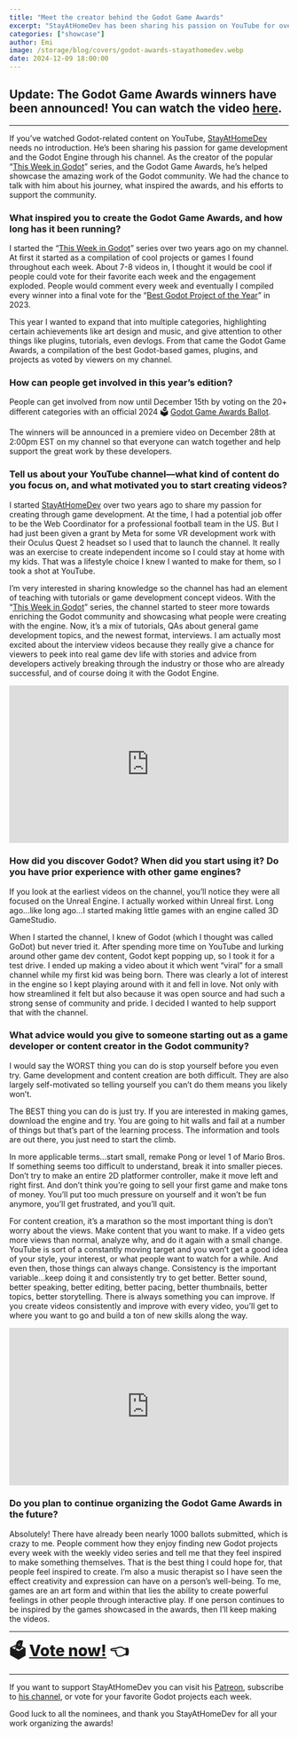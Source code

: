 ```yaml
---
title: "Meet the creator behind the Godot Game Awards"
excerpt: "StayAtHomeDev has been sharing his passion on YouTube for over two years and now he's running the awards."
categories: ["showcase"]
author: Emi
image: /storage/blog/covers/godot-awards-stayathomedev.webp
date: 2024-12-09 18:00:00
---
```


## Update: The Godot Game Awards winners have been announced! You can watch the video [here](https://www.youtube.com/watch?v=mUzAHrpjwl4).

---

If you’ve watched Godot-related content on YouTube, [StayAtHomeDev](https://www.youtube.com/@stayathomedev) needs no introduction. He’s been sharing his passion for game development and the Godot Engine through his channel. As the creator of the popular “[This Week in Godot](https://www.youtube.com/playlist?list=PLEHvj4yeNfeHArSU6U2a715ssJYYCnKCg)” series, and the Godot Game Awards, he’s helped showcase the amazing work of the Godot community. We had the chance to talk with him about his journey, what inspired the awards, and his efforts to support the community.

### What inspired you to create the Godot Game Awards, and how long has it been running?
I started the “[This Week in Godot](https://www.youtube.com/playlist?list=PLEHvj4yeNfeHArSU6U2a715ssJYYCnKCg)” series over two years ago on my channel.  At first it started as a compilation of cool projects or games I found throughout each week.  About 7-8 videos in, I thought it would be cool if people could vote for their favorite each week and the engagement exploded.  People would comment every week and eventually I compiled every winner into a final vote for the “[Best Godot Project of the Year](https://www.youtube.com/watch?v=3_3N_nL9gIM)” in 2023.

This year I wanted to expand that into multiple categories, highlighting certain achievements like art design and music, and give attention to other things like plugins, tutorials, even devlogs.  From that came the Godot Game Awards, a compilation of the best Godot-based games, plugins, and projects as voted by viewers on my channel.


### How can people get involved in this year’s edition?
People can get involved from now until December 15th by voting on the 20+ different categories with an official 2024 🗳️ [Godot Game Awards Ballot](https://forms.gle/Q4yYy82neZcKA3Ny6).

The winners will be announced in a premiere video on December 28th at 2:00pm EST on my channel so that everyone can watch together and help support the great work by these developers.


### Tell us about your YouTube channel—what kind of content do you focus on, and what motivated you to start creating videos?
I started [StayAtHomeDev](https://www.youtube.com/@stayathomedev) over two years ago to share my passion for creating through game development.  At the time, I had a potential job offer to be the Web Coordinator for a professional football team in the US.  But I had just been given a grant by Meta for some VR development work with their Oculus Quest 2 headset so I used that to launch the channel. It really was an exercise to create independent income so I could stay at home with my kids.  That was a lifestyle choice I knew I wanted to make for them, so I took a shot at YouTube.

I’m very interested in sharing knowledge so the channel has had an element of teaching with tutorials or game development concept videos.  With the “[This Week in Godot](https://www.youtube.com/playlist?list=PLEHvj4yeNfeHArSU6U2a715ssJYYCnKCg)” series, the channel started to steer more towards enriching the Godot community and showcasing what people were creating with the engine.  Now, it’s a mix of tutorials, QAs about general game development topics, and the newest format, interviews.  I am actually most excited about the interview videos because they really give a chance for viewers to peek into real game dev life with stories and advice from developers actively breaking through the industry or those who are already successful, and of course doing it with the Godot Engine.


<iframe width="560" height="315" src="https://www.youtube.com/embed/8nsJw89FG_A" frameborder="0" allowfullscreen style="width: 100%; aspect-ratio: 16 / 9; height: auto;"></iframe>

### How did you discover Godot? When did you start using it? Do you have prior experience with other game engines?
If you look at the earliest videos on the channel, you’ll notice they were all focused on the Unreal Engine.  I actually worked within Unreal first.  Long ago…like long ago…I started making little games with an engine called 3D GameStudio.

When I started the channel, I knew of Godot (which I thought was called GoDot) but never tried it.  After spending more time on YouTube and lurking around other game dev content, Godot kept popping up, so I took it for a test drive.  I ended up making a video about it which went “viral” for a small channel while my first kid was being born.  There was clearly a lot of interest in the engine so I kept playing around with it and fell in love.  Not only with how streamlined it felt but also because it was open source and had such a strong sense of community and pride.  I decided I wanted to help support that with the channel.

### What advice would you give to someone starting out as a game developer or content creator in the Godot community?
I would say the WORST thing you can do is stop yourself before you even try.  Game development and content creation are both difficult.  They are also largely self-motivated so telling yourself you can’t do them means you likely won’t.

The BEST thing you can do is just try.  If you are interested in making games, download the engine and try.  You are going to hit walls and fail at a number of things but that’s part of the learning process.  The information and tools are out there, you just need to start the climb.

In more applicable terms…start small, remake Pong or level 1 of Mario Bros.  If something seems too difficult to understand, break it into smaller pieces.  Don’t try to make an entire 2D platformer controller, make it move left and right first.  And don’t think you’re going to sell your first game and make tons of money.  You’ll put too much pressure on yourself and it won’t be fun anymore, you’ll get frustrated, and you’ll quit.

For content creation, it’s a marathon so the most important thing is don’t worry about the views.  Make content that you want to make.  If a video gets more views than normal, analyze why, and do it again with a small change.  YouTube is sort of a constantly moving target and you won’t get a good idea of your style, your interest, or what people want to watch for a while.  And even then, those things can always change.  Consistency is the important variable…keep doing it and consistently try to get better.  Better sound, better speaking, better editing, better pacing, better thumbnails, better topics, better storytelling.  There is always something you can improve.  If you create videos consistently and improve with every video, you’ll get to where you want to go and build a ton of new skills along the way.

<iframe width="560" height="315" src="https://www.youtube.com/embed/C-sJarU469Y" frameborder="0" allowfullscreen style="width: 100%; aspect-ratio: 16 / 9; height: auto;"></iframe>

### Do you plan to continue organizing the Godot Game Awards in the future? 
Absolutely!  There have already been nearly 1000 ballots submitted, which is crazy to me.  People comment how they enjoy finding new Godot projects every week with the weekly video series and tell me that they feel inspired to make something themselves.  That is the best thing I could hope for, that people feel inspired to create.  I’m also a music therapist so I have seen the effect creativity and expression can have on a person’s well-being.  To me, games are an art form and within that lies the ability to create powerful feelings in other people through interactive play.  If one person continues to be inspired by the games showcased in the awards, then I’ll keep making the videos.

<hr>

<span style="font-size: 28px; font-family: var(--header-font-family); font-weight: 800;">🗳️ [Vote now!](https://forms.gle/Q4yYy82neZcKA3Ny6) 👈<span>

<hr>

If you want to support StayAtHomeDev you can visit his [Patreon](https://www.patreon.com/StayAtHomeDev_), subscribe to [his channel](https://www.youtube.com/@stayathomedev), or vote for your favorite Godot projects each week.

Good luck to all the nominees, and thank you StayAtHomeDev for all your work organizing the awards!